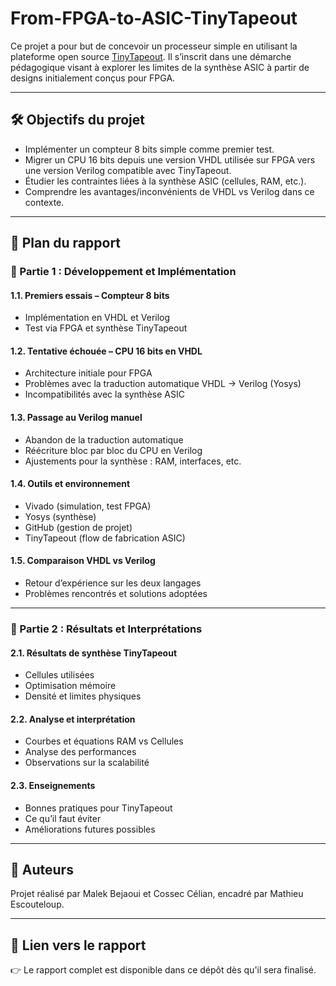 # From-FPGA-to-ASIC-TinyTapeout

Ce projet a pour but de concevoir un processeur simple en utilisant la plateforme open source [TinyTapeout](https://tinytapeout.com/). Il s’inscrit dans une démarche pédagogique visant à explorer les limites de la synthèse ASIC à partir de designs initialement conçus pour FPGA.

---

## 🛠 Objectifs du projet

- Implémenter un compteur 8 bits simple comme premier test.
- Migrer un CPU 16 bits depuis une version VHDL utilisée sur FPGA vers une version Verilog compatible avec TinyTapeout.
- Étudier les contraintes liées à la synthèse ASIC (cellules, RAM, etc.).
- Comprendre les avantages/inconvénients de VHDL vs Verilog dans ce contexte.

---

## 🧩 Plan du rapport

### 📌 Partie 1 : Développement et Implémentation

#### 1.1. Premiers essais – Compteur 8 bits
- Implémentation en VHDL et Verilog
- Test via FPGA et synthèse TinyTapeout

#### 1.2. Tentative échouée – CPU 16 bits en VHDL
- Architecture initiale pour FPGA
- Problèmes avec la traduction automatique VHDL → Verilog (Yosys)
- Incompatibilités avec la synthèse ASIC

#### 1.3. Passage au Verilog manuel
- Abandon de la traduction automatique
- Réécriture bloc par bloc du CPU en Verilog
- Ajustements pour la synthèse : RAM, interfaces, etc.

#### 1.4. Outils et environnement
- Vivado (simulation, test FPGA)
- Yosys (synthèse)
- GitHub (gestion de projet)
- TinyTapeout (flow de fabrication ASIC)

#### 1.5. Comparaison VHDL vs Verilog
- Retour d’expérience sur les deux langages
- Problèmes rencontrés et solutions adoptées

---

### 📌 Partie 2 : Résultats et Interprétations

#### 2.1. Résultats de synthèse TinyTapeout
- Cellules utilisées
- Optimisation mémoire
- Densité et limites physiques

#### 2.2. Analyse et interprétation
- Courbes et équations RAM vs Cellules
- Analyse des performances
- Observations sur la scalabilité

#### 2.3. Enseignements
- Bonnes pratiques pour TinyTapeout
- Ce qu’il faut éviter
- Améliorations futures possibles

---

## 📎 Auteurs

Projet réalisé par Malek Bejaoui et Cossec Célian, encadré par Mathieu Escouteloup.

---

## 📁 Lien vers le rapport

👉 Le rapport complet est disponible dans ce dépôt dès qu'il sera finalisé.
